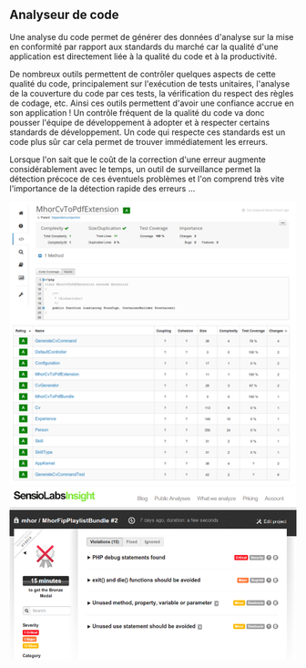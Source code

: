 ## Analyseur de code

Une analyse du code permet de générer des données d'analyse sur la mise en conformité par rapport aux standards du marché car la qualité d'une application est directement liée à la qualité du code et à la productivité.

De nombreux outils permettent de contrôler quelques aspects de cette qualité du code, principalement sur l'exécution de tests unitaires, l'analyse de la couverture du code par ces tests, la vérification du respect des règles de codage, etc. Ainsi ces outils permettent d'avoir une confiance accrue en son application ! Un contrôle fréquent de la qualité du code va donc pousser l'équipe de développement à adopter et à respecter certains standards de développement. Un code qui respecte ces standards est un code plus sûr car cela permet de trouver immédiatement les erreurs.

Lorsque l'on sait que le coût de la correction d'une erreur augmente considérablement avec le temps, un outil de surveillance permet la détection précoce de ces éventuels problèmes et l'on comprend très vite l'importance de la détection rapide des erreurs ...

![](img/code-quality.png)
![](img/code-quality2.png)
![](img/mess.png)